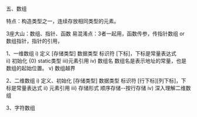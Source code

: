 五、数组

特点：构造类型之一，连续存放相同类型的元素。

3座大山：数组、指针、函数
易混淆点：3者一起用，函数传参，传指针数组 or 数组指针，指针的引用，

1、一维数组
    i)  定义
        [存储类型] 数据类型 标识符 [下标]，下标是常量表达式        
    ii) 初始化
        {0}
        static类型
    iii)元素引用
    iv) 数组名
        数组名是表示地址的常量，也是数组的起始位置。
    v)  数组越界

2、二维数组
   i) 定义、初始化
      [存储类型] 数据类型 标识符 [行下标][列下标]，下标是常量表达式
  ii) 元素引用
 iii) 存储形式
      顺序存储--按行存储
  iv) 深入理解二维数组


3、字符数组
